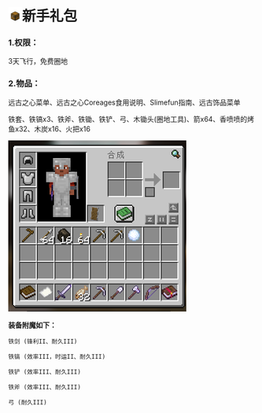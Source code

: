 # <img src="../Newplayer/image/chest.gif" alt="chest" style="width:1em; height:auto;">新手礼包

### 1.**权限：**

3天飞行，免费圈地



### 2.**物品：**

远古之心菜单、远古之心Coreages食用说明、Slimefun指南、远古饰品菜单

铁套、铁镐x3、铁斧、铁锄、铁铲、弓、木锄头(圈地工具)、箭x64、香喷喷的烤鱼x32、木炭x16、火把x16

![invsee](../Newplayer/image/新手礼包.png)



**装备附魔如下：**

`铁剑 (锋利II、耐久III)` 

`铁镐 (效率III，时运II、耐久III)`

`铁铲 (效率III、耐久III)`

`铁斧 (效率III、耐久III)`

`弓 (耐久III)`
